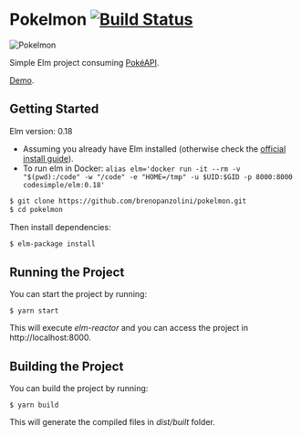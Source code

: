 # Pokelmon [![Build Status](https://travis-ci.org/brenopanzolini/pokelmin.svg?branch=master)](https://travis-ci.org/brenopanzolini/pokelmon)

![Pokelmon](http://i.imgur.com/JPNfcv3.png)

Simple Elm project consuming [PokéAPI](https://pokeapi.co/).

[Demo](http://pokelmon.surge.sh/).

## Getting Started

Elm version: 0.18

- Assuming you already have Elm installed (otherwise check the [official install guide](http://elm-lang.org/install)).
- To run elm in Docker: `alias elm='docker run -it --rm -v "$(pwd):/code" -w "/code" -e "HOME=/tmp" -u $UID:$GID -p 8000:8000 codesimple/elm:0.18'`

```sh
$ git clone https://github.com/brenopanzolini/pokelmon.git
$ cd pokelmon
```

Then install dependencies:

```sh
$ elm-package install
```

## Running the Project

You can start the project by running:

```
$ yarn start
```

This will execute *elm-reactor* and you can access the project in http://localhost:8000.

## Building the Project

You can build the project by running:

```
$ yarn build
```

This will generate the compiled files in *dist/built* folder.
